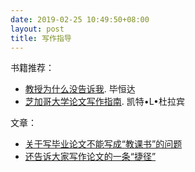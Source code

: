 ```yaml
---
date: 2019-02-25 10:49:50+08:00
layout: post
title: 写作指导
---
```


书籍推荐：

* [教授为什么没告诉我](https://book.douban.com/subject/26629064/). 毕恒达 
* [芝加哥大学论文写作指南](https://book.douban.com/subject/26629064/). 凯特•L•杜拉宾

文章：

* [关于写毕业论文不能写成“教课书”的问题](http://blog.renren.com/blog/348034862/504898904)
* [还告诉大家写作论文的一条“捷径”](http://blog.renren.com/blog/348034862/730853342)
